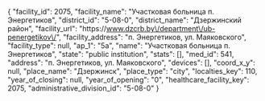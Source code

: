 {
    "facility_id": 2075,
    "facility_name": "Участковая больница п. Энергетиков",
    "district_id": "5-08-0",
    "district_name": "Дзержинский район",
    "facility_url": "https:\/\/www.dzcrb.by\/department\/ub-penergetikov\/",
    "facility_address": "п. Энергетиков, ул. Маяковского",
    "facility_type": null,
    "ap_1": "5а",
    "name": "Участковая больница п. Энергетиков",
    "state": "public institution",
    "stats": [],
    "med_id": 541,
    "address": "п. Энергетиков, ул. Маяковского",
    "devices": [],
    "coord_x_y": null,
    "place_name": "Дзержинск",
    "place_type": "city",
    "localties_key": 110,
    "year_of_closing": null,
    "year_of_opening": "0",
    "healthcare_facility_key": 2075,
    "administrative_division_id": "5-08-0"
}